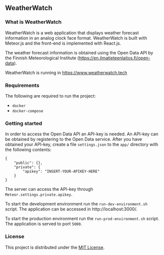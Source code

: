 
## WeatherWatch

### What is WeatherWatch

WeatherWatch is a web application that displays weather forecast information in an analog clock face format.
WeatherWatch is built with Meteor.js and the front-end is implemented with React.js.

The weather forecast information is obtained using the Open Data API by the Finnish Meteorological Institute (https://en.ilmatieteenlaitos.fi/open-data).

WeatherWatch is running in https://www.weatherwatch.tech

### Requirements

The following are required to run the project:

- `docker`
- `docker-compose`

### Getting started

In order to access the Open Data API an API-key is needed.
An API-key can be obtained by registering to the Open Data service.
After you have obtained your API-key, create a file `settings.json` to the `app/` directory with the following contents:

```
{
    "public": {},
    "private": {
        "apikey": "INSERT-YOUR-APIKEY-HERE"
    }
}
```

The server can access the API-key through `Meteor.settings.private.apikey`.

To start the development environment run the `run-dev-environment.sh` script.
The application can be accessed in http://localhost:3000/.

To start the production environment run the `run-prod-environment.sh` script.
The application is served to port `5000`.

### License

This project is distributed under the [MIT License](http://opensource.org/licenses/MIT).
